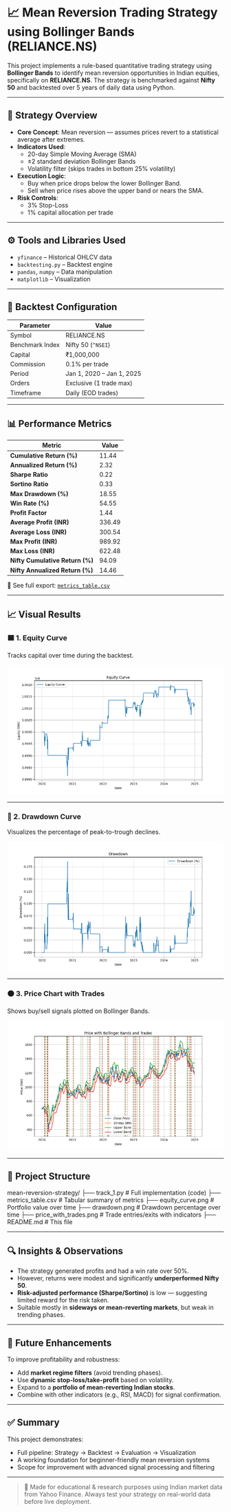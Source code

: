 # 📈 Mean Reversion Trading Strategy using Bollinger Bands (RELIANCE.NS)

This project implements a rule-based quantitative trading strategy using **Bollinger Bands** to identify mean reversion opportunities in Indian equities, specifically on **RELIANCE.NS**. The strategy is benchmarked against **Nifty 50** and backtested over 5 years of daily data using Python.

---

## 🧠 Strategy Overview

- **Core Concept**: Mean reversion — assumes prices revert to a statistical average after extremes.
- **Indicators Used**:
  - 20-day Simple Moving Average (SMA)
  - ±2 standard deviation Bollinger Bands
  - Volatility filter (skips trades in bottom 25% volatility)
- **Execution Logic**:
  - Buy when price drops below the lower Bollinger Band.
  - Sell when price rises above the upper band or nears the SMA.
- **Risk Controls**:
  - 3% Stop-Loss
  - 1% capital allocation per trade

---

## ⚙️ Tools and Libraries Used

- `yfinance` – Historical OHLCV data
- `backtesting.py` – Backtest engine
- `pandas`, `numpy` – Data manipulation
- `matplotlib` – Visualization

---

## 🧪 Backtest Configuration

| Parameter        | Value                  |
|------------------|------------------------|
| Symbol           | RELIANCE.NS            |
| Benchmark Index  | Nifty 50 (`^NSEI`)     |
| Capital          | ₹1,000,000             |
| Commission       | 0.1% per trade         |
| Period           | Jan 1, 2020 – Jan 1, 2025 |
| Orders           | Exclusive (1 trade max) |
| Timeframe        | Daily (EOD trades)     |

---

## 📊 Performance Metrics

| Metric                          | Value   |
|---------------------------------|---------|
| **Cumulative Return (%)**       | 11.44   |
| **Annualized Return (%)**       | 2.32    |
| **Sharpe Ratio**                | 0.22    |
| **Sortino Ratio**               | 0.33    |
| **Max Drawdown (%)**            | 18.55   |
| **Win Rate (%)**                | 54.55   |
| **Profit Factor**               | 1.44    |
| **Average Profit (INR)**        | 336.49  |
| **Average Loss (INR)**          | 300.54  |
| **Max Profit (INR)**            | 989.92  |
| **Max Loss (INR)**              | 622.48  |
| **Nifty Cumulative Return (%)** | 94.09   |
| **Nifty Annualized Return (%)** | 14.46   |

📄 See full export: [`metrics_table.csv`](./metrics_table.csv)

---

## 📈 Visual Results

### 🟦 1. Equity Curve
Tracks capital over time during the backtest.

![Equity Curve](./equity_curve.png)

---

### 🔻 2. Drawdown Curve
Visualizes the percentage of peak-to-trough declines.

![Drawdown](./drawdown.png)

---

### 🟠 3. Price Chart with Trades
Shows buy/sell signals plotted on Bollinger Bands.

![Price with Trades](./price_with_trades.png)

---

## 📂 Project Structure

mean-reversion-strategy/
├── track_1.py # Full implementation (code)
├── metrics_table.csv # Tabular summary of metrics
├── equity_curve.png # Portfolio value over time
├── drawdown.png # Drawdown percentage over time
├── price_with_trades.png # Trade entries/exits with indicators
├── README.md # This file


---

## 🔍 Insights & Observations

- The strategy generated profits and had a win rate over 50%.
- However, returns were modest and significantly **underperformed Nifty 50**.
- **Risk-adjusted performance (Sharpe/Sortino)** is low — suggesting limited reward for the risk taken.
- Suitable mostly in **sideways or mean-reverting markets**, but weak in trending phases.

---

## 🚀 Future Enhancements

To improve profitability and robustness:

- Add **market regime filters** (avoid trending phases).
- Use **dynamic stop-loss/take-profit** based on volatility.
- Expand to a **portfolio of mean-reverting Indian stocks**.
- Combine with other indicators (e.g., RSI, MACD) for signal confirmation.

---

## ✅ Summary

This project demonstrates:

- Full pipeline: Strategy → Backtest → Evaluation → Visualization
- A working foundation for beginner-friendly mean reversion systems
- Scope for improvement with advanced signal processing and filtering

---

> 📌 Made for educational & research purposes using Indian market data from Yahoo Finance. Always test your strategy on real-world data before live deployment.
